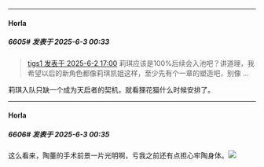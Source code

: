 ﻿
*****

####  Horla  
##### 6605#       发表于 2025-6-3 00:33

<blockquote><a href="httphttps://stage1st.com/2b/forum.php?mod=redirect&amp;goto=findpost&amp;pid=67876435&amp;ptid=2192398" target="_blank">tigs1 发表于 2025-6-2 17:00</a>
莉琪应该是100%后续会入池吧？讲道理，我希望以后的新角色都像莉琪凯姐这样，至少先有个一章的塑造吧，别像 ...</blockquote>
莉琪入队只缺一个成为天启者的契机，就看狸花猫什么时候安排了。

*****

####  Horla  
##### 6606#       发表于 2025-6-3 00:35

这么看来，陶董的手术前景一片光明啊，亏我之前还有点担心牢陶身体。<img src="https://static.stage1st.com/image/smiley/face2017/072.png" referrerpolicy="no-referrer">

